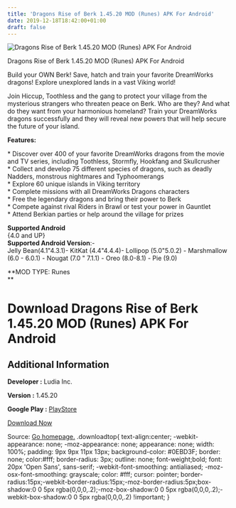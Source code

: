 ```yaml
---
title: 'Dragons Rise of Berk 1.45.20 MOD (Runes) APK For Android'
date: 2019-12-18T18:42:00+01:00
draft: false
---
```


![Dragons Rise of Berk 1.45.20 MOD (Runes) APK For Android](https://i1.wp.com/apkhome.net/wp-content/uploads/2019/12/Dragons-Rise-of-Berk-1.45.20-MOD-Runes.png "Dragons Rise of Berk 1.45.20 MOD (Runes) APK For Android")

  

Dragons Rise of Berk 1.45.20 MOD (Runes) APK For Android

Build your OWN Berk! Save, hatch and train your favorite DreamWorks dragons! Explore unexplored lands in a vast Viking world!

Join Hiccup, Toothless and the gang to protect your village from the mysterious strangers who threaten peace on Berk. Who are they? And what do they want from your harmonious homeland? Train your DreamWorks dragons successfully and they will reveal new powers that will help secure the future of your island.

**Features:**

\* Discover over 400 of your favorite DreamWorks dragons from the movie and TV series, including Toothless, Stormfly, Hookfang and Skullcrusher  
\* Collect and develop 75 different species of dragons, such as deadly Nadders, monstrous nightmares and Typhoomerangs  
\* Explore 60 unique islands in Viking territory  
\* Complete missions with all DreamWorks Dragons characters  
\* Free the legendary dragons and bring their power to Berk  
\* Compete against rival Riders in Brawl or test your power in Gauntlet  
\* Attend Berkian parties or help around the village for prizes

**Supported Android**  
{4.0 and UP}  
**Supported Android Version**:-  
Jelly Bean(4.1"4.3.1)- KitKat (4.4"4.4.4)- Lollipop (5.0"5.0.2) - Marshmallow (6.0 - 6.0.1) - Nougat (7.0 " 7.1.1) - Oreo (8.0-8.1) - Pie (9.0)

**MOD TYPE: Runes  
**

Download Dragons Rise of Berk 1.45.20 MOD (Runes) APK For Android
=================================================================

Additional Information
----------------------

**Developer :** Ludia Inc.

**Version :** 1.45.20

**Google Play :** [PlayStore](https://play.google.com/store/apps/details?id=com.ludia.dragons)

  

[Download Now](https://store4app.co/post/dragons-rise-of-berk-1-45-20-mod-runes-apk-for-android_1576682225)

  
Source: [Go homepage.](https://store4app.co/post/dragons-rise-of-berk-1-45-20-mod-runes-apk-for-android_1576682225) .downloadtop{ text-align:center; -webkit-appearance: none; -moz-appearance: none; appearance: none; width: 100%; padding: 9px 9px 11px 13px; background-color: #0EBD3F; border: none; color:#fff; border-radius: 3px; outline: none; font-weight;bold; font: 20px 'Open Sans', sans-serif; -webkit-font-smoothing: antialiased; -moz-osx-font-smoothing: grayscale; color: #fff; cursor: pointer; border-radius:15px;-webkit-border-radius:15px;-moz-border-radius:5px;box-shadow:0 0 5px rgba(0,0,0,.2);-moz-box-shadow:0 0 5px rgba(0,0,0,.2);-webkit-box-shadow:0 0 5px rgba(0,0,0,.2) !important; }